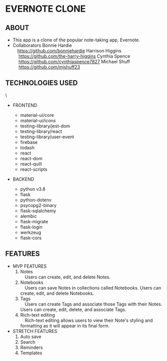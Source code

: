 # EVERNOTE CLONE

## ABOUT

- This app is a clone of the popular note-taking app, Evernote.
- Collaborators
  Bonnie Hardie\
  &ensp;&ensp;https://github.com/bonniehardie
  Harrison Higgins\
  &ensp;&ensp; https://github.com/the-harry-higgins
  Cynthia Spence\
  &ensp;&ensp; https://github.com/cynthiaspence7827
  Michael Shuff\
  &ensp;&ensp; https://github.com/mjshuff23



## TECHNOLOGIES USED
\
- FRONTEND
  - material-ui/core
  - material-ui/icons
  - testing-library/jest-dom
  - testing-library/react
  - testing-library/user-event
  - firebase
  - lodash
  - react
  - react-dom
  - react-quill
  - react-scripts

- BACKEND
  - python v3.8
  - flask
  - python-dotenv
  - psycopg2-binary
  - flask-sqlalchemy
  - alembic
  - flask-migrate
  - flask-login
  - werkzeug
  - flask-cors

## FEATURES
- MVP FEATURES
    1. Notes\
		&ensp;&ensp;Users can create, edit, and delete Notes.
    2. Notebooks\
		&ensp;&ensp;Users can save Notes in collections called Notebooks. Users can create, edit, and delete Notebooks.
    3. Tags\
		&ensp;&ensp;Users can create Tags and associate those Tags with their Notes. Users can create, edit, delete, and associate Tags.
    4. Rich-text editing\
		&ensp;&ensp;Rich-text editing allows users to view their Note's styling and formatting as it will appear in its final form.
- STRETCH FEATURES
    1. Auto save
    2. Search
    3. Reminders
    4. Templates
